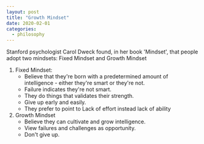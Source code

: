 ```yaml
---
layout: post
title: "Growth Mindset"
date: 2020-02-01
categories:
  - philosophy
---
```


Stanford psychologist Carol Dweck found, in her book 'Mindset', that people adopt two mindsets: Fixed Mindset and Growth Mindset

<!-- more -->

1. Fixed Mindset:
   - Believe that they're born with a predetermined amount of intelligence - either they're smart or they're not.
   - Failure indicates they're not smart.
   - They do things that validates their strength.
   - Give up early and easily.
   - They prefer to point to Lack of effort instead lack of ability
2. Growth Mindset
   - Believe they can cultivate and grow intelligence.
   - View failures and challenges as opportunity.
   - Don't give up.
